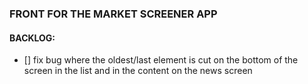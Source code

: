 ### FRONT FOR THE MARKET SCREENER APP

#### BACKLOG:

-   [] fix bug where the oldest/last element is cut on the bottom of the screen in the list and in the content on the news screen
